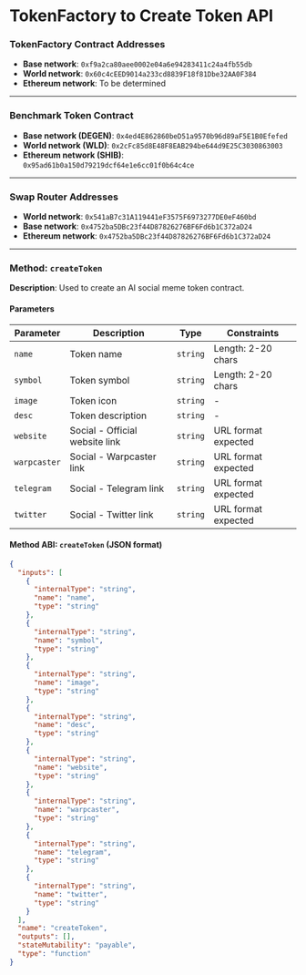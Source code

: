 # TokenFactory to Create Token API

### TokenFactory Contract Addresses
- **Base network**: `0xf9a2ca80aee0002e04a6e94283411c24a4fb55db`
- **World network**: `0x60c4cEED9014a233cd8839F18f81Dbe32AA0F384`
- **Ethereum network**: To be determined
---

### Benchmark Token Contract
- **Base network (DEGEN)**: `0x4ed4E862860beD51a9570b96d89aF5E1B0Efefed`
- **World network (WLD)**: `0x2cFc85d8E48F8EAB294be644d9E25C3030863003`
- **Ethereum network (SHIB)**: `0x95ad61b0a150d79219dcf64e1e6cc01f0b64c4ce`
---

### Swap Router Addresses
- **World network**: `0x541aB7c31A119441eF3575F6973277DE0eF460bd`
- **Base network**: `0x4752ba5DBc23f44D87826276BF6Fd6b1C372aD24`
- **Ethereum network**: `0x4752ba5DBc23f44D87826276BF6Fd6b1C372aD24`
---

### Method: `createToken`
**Description**: Used to create an AI social meme token contract.

#### Parameters

| Parameter   | Description                | Type     | Constraints          |
|-------------|----------------------------|----------|----------------------|
| `name`      | Token name                 | `string` | Length: 2-20 chars   |
| `symbol`    | Token symbol               | `string` | Length: 2-20 chars   |
| `image`     | Token icon                 | `string` | -                    |
| `desc`      | Token description          | `string` | -                    |
| `website`   | Social - Official website link | `string` | URL format expected  |
| `warpcaster`| Social - Warpcaster link   | `string` | URL format expected  |
| `telegram`  | Social - Telegram link     | `string` | URL format expected  |
| `twitter`   | Social - Twitter link      | `string` | URL format expected  |

#### Method ABI: `createToken`  (JSON format)
```json
{
  "inputs": [
    {
      "internalType": "string",
      "name": "name",
      "type": "string"
    },
    {
      "internalType": "string",
      "name": "symbol",
      "type": "string"
    },
    {
      "internalType": "string",
      "name": "image",
      "type": "string"
    },
    {
      "internalType": "string",
      "name": "desc",
      "type": "string"
    },
    {
      "internalType": "string",
      "name": "website",
      "type": "string"
    },
    {
      "internalType": "string",
      "name": "warpcaster",
      "type": "string"
    },
    {
      "internalType": "string",
      "name": "telegram",
      "type": "string"
    },
    {
      "internalType": "string",
      "name": "twitter",
      "type": "string"
    }
  ],
  "name": "createToken",
  "outputs": [],
  "stateMutability": "payable",
  "type": "function"
}
```
